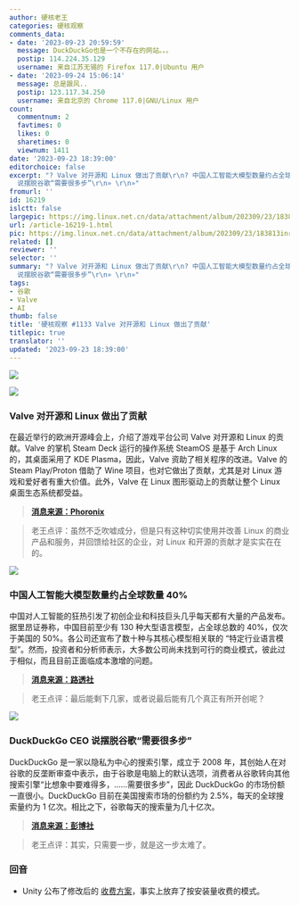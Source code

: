 ```yaml
---
author: 硬核老王
categories: 硬核观察
comments_data:
- date: '2023-09-23 20:59:59'
  message: DuckDuckGo也是一个不存在的网站。。。
  postip: 114.224.35.129
  username: 来自江苏无锡的 Firefox 117.0|Ubuntu 用户
- date: '2023-09-24 15:06:14'
  message: 总是跟风..
  postip: 123.117.34.250
  username: 来自北京的 Chrome 117.0|GNU/Linux 用户
count:
  commentnum: 2
  favtimes: 0
  likes: 0
  sharetimes: 0
  viewnum: 1411
date: '2023-09-23 18:39:00'
editorchoice: false
excerpt: "? Valve 对开源和 Linux 做出了贡献\r\n? 中国人工智能大模型数量约占全球数量 40%\r\n? DuckDuckGo CEO
  说摆脱谷歌“需要很多步”\r\n» \r\n»"
fromurl: ''
id: 16219
islctt: false
largepic: https://img.linux.net.cn/data/attachment/album/202309/23/183813inraslzlava66vst.jpg
url: /article-16219-1.html
pic: https://img.linux.net.cn/data/attachment/album/202309/23/183813inraslzlava66vst.jpg.thumb.jpg
related: []
reviewer: ''
selector: ''
summary: "? Valve 对开源和 Linux 做出了贡献\r\n? 中国人工智能大模型数量约占全球数量 40%\r\n? DuckDuckGo CEO
  说摆脱谷歌“需要很多步”\r\n» \r\n»"
tags:
- 谷歌
- Valve
- AI
thumb: false
title: '硬核观察 #1133 Valve 对开源和 Linux 做出了贡献'
titlepic: true
translator: ''
updated: '2023-09-23 18:39:00'
---
```


![](https://img.linux.net.cn/data/attachment/album/202309/23/183813inraslzlava66vst.jpg)


![](https://img.linux.net.cn/data/attachment/album/202309/23/183834evwq4k5j9mv8whw0.jpg)


### Valve 对开源和 Linux 做出了贡献


在最近举行的欧洲开源峰会上，介绍了游戏平台公司 Valve 对开源和 Linux 的贡献。Valve 的掌机 Steam Deck 运行的操作系统 SteamOS 是基于 Arch Linux 的，其桌面采用了 KDE Plasma，因此，Valve 资助了相关程序的改进。Valve 的 Steam Play/Proton 借助了 Wine 项目，也对它做出了贡献，尤其是对 Linux 游戏和爱好者有重大价值。此外，Valve 在 Linux 图形驱动上的贡献让整个 Linux 桌面生态系统都受益。



> 
> **[消息来源：Phoronix](https://www.phoronix.com/news/Valve-Upstream-Everything-OSS)**
> 
> 
> 



> 
> 老王点评：虽然不乏吹嘘成分，但是只有这种切实使用并改善 Linux 的商业产品和服务，并回馈给社区的企业，对 Linux 和开源的贡献才是实实在在的。
> 
> 
> 


![](https://img.linux.net.cn/data/attachment/album/202309/23/183919hw1eap1lllcdeq2m.jpg)


### 中国人工智能大模型数量约占全球数量 40%


中国对人工智能的狂热引发了初创企业和科技巨头几乎每天都有大量的产品发布。据里昂证券称，中国目前至少有 130 种大型语言模型，占全球总数的 40%，仅次于美国的 50%。各公司还宣布了数十种与其核心模型相关联的 “特定行业语言模型”。然而，投资者和分析师表示，大多数公司尚未找到可行的商业模式，彼此过于相似，而且目前正面临成本激增的问题。



> 
> **[消息来源：路透社](https://www.reuters.com/technology/chinas-ai-war-hundred-models-heads-shakeout-2023-09-21/)**
> 
> 
> 



> 
> 老王点评：最后能剩下几家，或者说最后能有几个真正有所开创呢？
> 
> 
> 


![](https://img.linux.net.cn/data/attachment/album/202309/23/183941u667agdggtr5ap7g.jpg)


### DuckDuckGo CEO 说摆脱谷歌“需要很多步”


DuckDuckGo 是一家以隐私为中心的搜索引擎，成立于 2008 年，其创始人在对谷歌的反垄断审查中表示，由于谷歌是电脑上的默认选项，消费者从谷歌转向其他搜索引擎“比想象中要难得多，……需要很多步”，因此 DuckDuckGo 的市场份额一直很小。DuckDuckGo 目前在美国搜索市场的份额约为 2.5%，每天的全球搜索量约为 1 亿次。相比之下，谷歌每天的搜索量为几十亿次。



> 
> **[消息来源：彭博社](https://www.bloomberg.com/news/articles/2023-09-21/duckduckgo-ceo-says-too-many-steps-to-switch-from-google)**
> 
> 
> 



> 
> 老王点评：其实，只需要一步，就是这一步太难了。
> 
> 
> 


### 回音


* Unity 公布了修改后的 [收费方案](https://blog.unity.com/news/open-letter-on-runtime-fee)，事实上放弃了按安装量收费的模式。